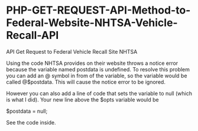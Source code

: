 # PHP-GET-REQUEST-API-Method-to-Federal-Website-NHTSA-Vehicle-Recall-API
API Get Request to Federal Vehicle Recall Site NHTSA

Using the code NHTSA provides on their website throws a notice error because the variable named postdata is undefined. To resolve this problem you can add an @ symbol in from of the variable, so the variable would be called @$postdata. This will cause the notice error to be ignored. 

However you can also add a line of code that sets the variable to null (which is what I did). Your new line above the $opts variable would be

$postdata = null;

See the code inside.




